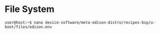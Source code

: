 File System
==

    user@host:~$ nano device-software/meta-edison-distro/recipes-bsp/u-boot/files/edison.env

